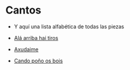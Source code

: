 # Cantos

- Y aquí una lista alfabética de todas las piezas

- [Alá arriba hai tiros](pezas/tiros.md)
- [Axudaime](pezas/axudaime.md)
- [Cando poño os bois](pezas/os_bois.md)

